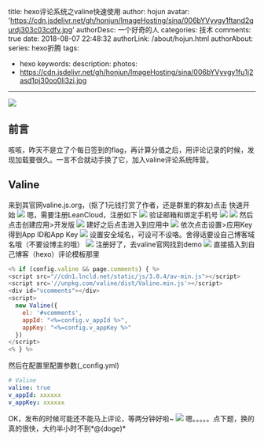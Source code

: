 title: hexo评论系统之valine快速使用
author: hojun
avatar: 'https://cdn.jsdelivr.net/gh/honjun/ImageHosting/sina/006bYVyvgy1ftand2qurdj303c03cdfv.jpg'
authorDesc: 一个好奇的人
categories: 技术
comments: true
date: 2018-08-07 22:48:32
authorLink: /about/hojun.html
authorAbout:
series: hexo折腾
tags:
 - hexo
keywords:
description:
photos:
 - https://cdn.jsdelivr.net/gh/honjun/ImageHosting/sina/006bYVyvgy1fu1j2asd1pj30oo0li3zi.jpg
---

![](https://cdn.jsdelivr.net/gh/honjun/ImageHosting/sina/006bYVyvgy1fu1j2asd1pj30oo0li3zi.jpg)

## 前言
咳咳，昨天不是立了个每日签到的flag，再计算分值之后，用评论记录的时候，发现加载要很久。一言不合就动手换了它，加入valine评论系统阵营。
## Valine
来到其官网valine.js.org，(抠了1元钱打赏了作者，还是群里的群友)点击 快速开始
![](https://cdn.jsdelivr.net/gh/honjun/ImageHosting/sina/006bYVyvgy1fu1ilnqz6yj30wd0he0tv.jpg)
嗯，需要注册LeanCloud，注册如下
![](https://cdn.jsdelivr.net/gh/honjun/ImageHosting/sina/006bYVyvgy1fu1ilialrzj30ox0k3t9e.jpg)
验证邮箱和绑定手机号
![](https://cdn.jsdelivr.net/gh/honjun/ImageHosting/sina/006bYVyvgy1fu1ilj62w0j31050hatap.jpg)
![](https://cdn.jsdelivr.net/gh/honjun/ImageHosting/sina/006bYVyvgy1fu1iljy87zj30l00e0wf2.jpg)
然后点击创建应用>开发版
![](https://cdn.jsdelivr.net/gh/honjun/ImageHosting/sina/006bYVyvgy1fu1ilkm79lj30zt0gnabw.jpg)
建好之后点击进入到应用中
![](https://cdn.jsdelivr.net/gh/honjun/ImageHosting/sina/006bYVyvgy1fu1ill5issj30rr0eh3yq.jpg)
依次点击设置>应用Key 得到App ID和App Key
![](https://cdn.jsdelivr.net/gh/honjun/ImageHosting/sina/006bYVyvgy1fu1illmu8ij30vs0h7dhe.jpg)
设置安全域名，可设可不设咯。舍得话要设自己博客域名哦（不要设博主的哦）
![](https://cdn.jsdelivr.net/gh/honjun/ImageHosting/sina/006bYVyvgy1fu1ilm8yuej30zu0hzacc.jpg)
注册好了，去valine官网找到demo
![](https://cdn.jsdelivr.net/gh/honjun/ImageHosting/sina/006bYVyvgy1fu1ilmqe8jj30nj0eg0tc.jpg)
直接插入到自己博客（hexo）评论模板那里
```js
<% if (config.valine && page.comments) { %>
<script src="//cdn1.lncld.net/static/js/3.0.4/av-min.js"></script>
<script src='//unpkg.com/valine/dist/Valine.min.js'></script>
<div id="vcomments"></div>
<script>
  new Valine({
    el: '#vcomments',
    appId: "<%=config.v_appId %>",
    appKey: "<%=config.v_appKey %>"
  })
</script>
<% } %>
```
然后在配置里配置参数(_config.yml)
```yml
# Valine
valine: true
v_appId: xxxxxx
v_appKey: xxxxxx
```
OK，发布的时候可能还不能马上评论，等两分钟好啦~
![](https://cdn.jsdelivr.net/gh/honjun/ImageHosting/sina/006bYVyvgy1fu1iln9h86j30os0e6q31.jpg)
嗯。。。。。点下题，换的真的很快，大约半小时不到*@(doge)*